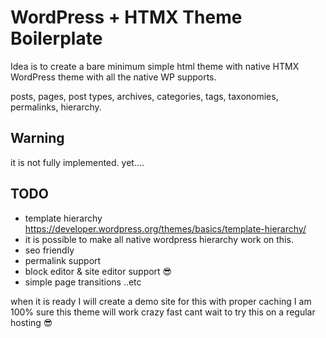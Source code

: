 # WordPress + HTMX Theme Boilerplate

Idea is to create a bare minimum simple html theme with native HTMX WordPress theme with all the native WP supports.

posts, pages, post types, archives, categories, tags, taxonomies, permalinks, hierarchy.


## Warning 
it is not fully implemented. yet....

## TODO
-  template hierarchy https://developer.wordpress.org/themes/basics/template-hierarchy/
- it is possible to make all native wordpress hierarchy work on this.
- seo friendly
- permalink support
- block editor & site editor support 😎
- simple page transitions ..etc



when it is ready I will create a demo site for this
with proper caching I am 100% sure this theme will work crazy fast
cant wait to try this on a regular hosting  😎
